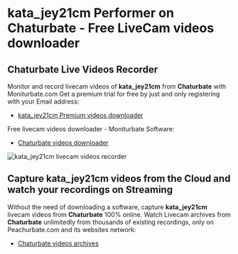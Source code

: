 # kata_jey21cm Performer on Chaturbate - Free LiveCam videos downloader

## Chaturbate Live Videos Recorder

Monitor and record livecam videos of **kata_jey21cm** from **Chaturbate** with Moniturbate.com
Get a premium trial for free by just and only registering with your Email address:
* [kata_jey21cm Premium videos downloader](https://moniturbate.com/request-demo-licence-key.html)

Free livecam videos downloader - Moniturbate Software:
* [Chaturbate videos downloader](https://moniturbate.com/moniturbate-download-software.html)

![kata_jey21cm livecam videos recorder](https://peachurnet.com/templates/moniturbate-software.png)


## Capture kata_jey21cm videos from the Cloud and watch your recordings on Streaming

Without the need of downloading a software, capture **kata_jey21cm** livecam videos from **Chaturbate** 100% online.
Watch Livecam archives from **Chaturbate** unlimitedly from thousands of existing recordings, only on Peachurbate.com and its websites network:
* [Chaturbate videos archives](https://peachurnet.com/)